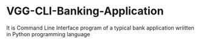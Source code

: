 # VGG-CLI-Banking-Application
It is  Command Line Interface program of a typical bank application wriitten in Python programming language
